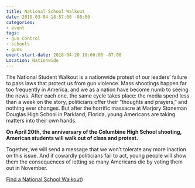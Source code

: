 ```yaml
---
title: National School Walkout
date: 2018-03-04 18:57:00 -08:00
categories:
- event
tags:
- gun control
- schools
- guns
event-start-date: 2018-04-20 10:00:00 -07:00
Location: Nationwide
---
```


The National Student Walkout is a nationwide protest of our leaders’ failure to pass laws that protect us from gun violence. Mass shootings happen far too frequently in America, and we as a nation have become numb to seeing the news. After each one, the same cycle takes place: the media spend less than a week on the story, politicians offer their “thoughts and prayers,” and nothing ever changes. But after the horrific massacre at Marjory Stoneman Douglas High School in Parkland, Florida, young Americans are taking matters into their own hands.

**On April 20th, the anniversary of the Columbine High School shooting, American students will walk out of class and protest.**

Together, we will send a message that we won’t tolerate any more inaction on this issue. And if cowardly politicians fail to act, young people will show them the consequences of letting so many Americans die by voting them out in November.

[Find a National School Walkout](http://act.indivisible.org/event/national-school-walkout/))